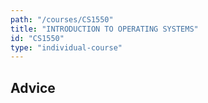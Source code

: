 ```yaml
---
path: "/courses/CS1550"
title: "INTRODUCTION TO OPERATING SYSTEMS"
id: "CS1550"
type: "individual-course"
---
```


## Advice

